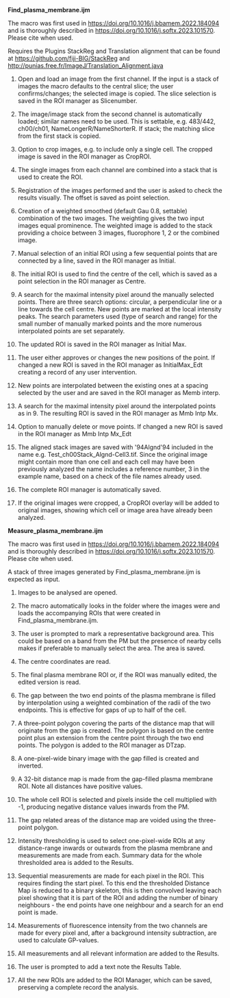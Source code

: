 **Find_plasma_membrane.ijm**


The macro was first used in https://doi.org/10.1016/j.bbamem.2022.184094 and is thoroughly described in https://doi.org/10.1016/j.softx.2023.101570. Please cite when used.

Requires the Plugins StackReg and Translation alignment that can be found at https://github.com/fiji-BIG/StackReg and http://punias.free.fr/ImageJ/Translation_Alignment.java

1) Open and load an image from the first channel. If the input is a stack of images the macro defaults to the central slice; the user confirms/changes; the selected image is copied. The slice selection is saved in the ROI manager as Slicenumber.

2) The image/image stack from the second channel is automatically loaded; similar names need to be used. This is settable, e.g. 483/442, ch00/ch01, NameLongerR/NameShorterR. If stack; the matching slice from the first stack is copied.

3) Option to crop images, e.g. to include only a single cell. The cropped image is saved in the ROI manager as CropROI.

4) The single images from each channel are combined into a stack that is used to create the ROI.

5) Registration of the images performed and the user is asked to check the results visually. The offset is saved as point selection.

6) Creation of a weighted smoothed (default Gau 0.8, settable) combination of the two images. The weighting gives the two input images equal prominence. The weighted image is added to the stack providing a choice between 3 images, fluorophore 1, 2 or the combined image.

7) Manual selection of an initial ROI using a few sequential points that are connected by a line, saved in the ROI manager as Initial.

8) The initial ROI is used to find the centre of the cell, which is saved as a point selection in the ROI manager as Centre.

9) A search for the maximal intensity pixel around the manually selected points. There are three search options: circular, a perpendicular line or a line towards the cell centre. New points are marked at the local intensity peaks. The search parameters used (type of search and range) for the small number of manually marked points and the more numerous interpolated points are set separately.

10) The updated ROI is saved in the ROI manager as Initial Max.

11) The user either approves or changes the new positions of the point. If changed a new ROI is saved in the ROI manager as InitialMax_Edt creating a record of any user intervention.

12) New points are interpolated between the existing ones at a spacing selected by the user and are saved in the ROI manager as Memb interp.

13) A search for the maximal intensity pixel around the interpolated points as in 9. The resulting ROI is saved in the ROI manager as Mmb Intp Mx.

14) Option to manually delete or move points. If changed a new ROI is saved in the ROI manager as Mmb Intp Mx_Edt

15) The aligned stack images are saved with \'94Algnd\'94 included in the name e.g. Test_ch00Stack_Algnd-Cell3.tif. Since the original image might contain more than one cell and each cell may have been previously analyzed the name includes a reference number, 3 in the example name, based on a check of the file names already used.

16) The complete ROI manager is automatically saved.

17) If the original images were cropped, a CropROI overlay will be added to original images, showing which cell or image area have already been analyzed.




**Measure_plasma_membrane.ijm**

The macro was first used in https://doi.org/10.1016/j.bbamem.2022.184094 and is thoroughly described in https://doi.org/10.1016/j.softx.2023.101570. Please cite when used.

A stack of three images generated by Find_plasma_membrane.ijm is expected as input.

1) Images to be analysed are opened.

2) The macro automatically looks in the folder where the images were and loads the accompanying ROIs that were created in Find_plasma_membrane.ijm.

3) The user is prompted to mark a representative background area. This could be based on a band from the PM but the presence of nearby cells makes if preferable to manually select the area. The area is saved.

4) The centre coordinates are read.

5) The final plasma membrane ROI or, if the ROI was manually edited, the edited version is read.

6) The gap between the two end points of the plasma membrane is filled by interpolation using a weighted combination of the radii of the two endpoints. This is effective for gaps of up to half of the cell.

7) A three-point polygon covering the parts of the distance map that will originate from the gap is created. The polygon is based on the centre point plus an extension from the centre point through the two end points. The polygon is added to the ROI manager as DTzap.

8) A one-pixel-wide binary image with the gap filled is created and inverted.

9) A 32-bit distance map is made from the gap-filled plasma membrane ROI. Note all distances have positive values.

10) The whole cell ROI is selected and pixels inside the cell multiplied with -1, producing negative distance values inwards from the PM.

11) The gap related areas of the distance map are voided using the three-point polygon.

12) Intensity thresholding is used to select one-pixel-wide ROIs at any distance-range inwards or outwards from the plasma membrane and measurements are made from each. Summary data for the whole thresholded area is added to the Results.

13) Sequential measurements are made for each pixel in the ROI. This requires finding the start pixel. To this end the thresholded Distance Map is reduced to a binary skeleton, this is then convolved leaving each pixel showing that it is part of the ROI and adding the number of binary neighbours - the end points have one neighbour and a search for an end point is made.

14) Measurements of fluorescence intensity from the two channels are made for every pixel and, after a background intensity subtraction, are used to calculate GP-values.
 
15) All measurements and all relevant information are added to the Results.

16) The user is prompted to add a text note the Results Table.

17) All the new ROIs are added to the ROI Manager, which can be saved, preserving a complete record the analysis.
